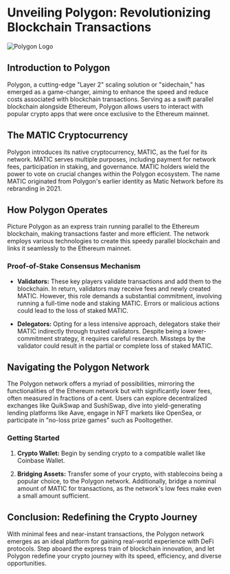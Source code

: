 # Unveiling Polygon: Revolutionizing Blockchain Transactions

![Polygon Logo](https://user-images.githubusercontent.com/95535448/210721120-bef7f540-d9f9-4352-9c1f-bde9abfb41fc.png)

## Introduction to Polygon

Polygon, a cutting-edge "Layer 2" scaling solution or "sidechain," has emerged as a game-changer, aiming to enhance the speed and reduce costs associated with blockchain transactions. Serving as a swift parallel blockchain alongside Ethereum, Polygon allows users to interact with popular crypto apps that were once exclusive to the Ethereum mainnet.

## The MATIC Cryptocurrency

Polygon introduces its native cryptocurrency, MATIC, as the fuel for its network. MATIC serves multiple purposes, including payment for network fees, participation in staking, and governance. MATIC holders wield the power to vote on crucial changes within the Polygon ecosystem. The name MATIC originated from Polygon's earlier identity as Matic Network before its rebranding in 2021.

## How Polygon Operates

Picture Polygon as an express train running parallel to the Ethereum blockchain, making transactions faster and more efficient. The network employs various technologies to create this speedy parallel blockchain and links it seamlessly to the Ethereum mainnet.

### Proof-of-Stake Consensus Mechanism

- **Validators:** These key players validate transactions and add them to the blockchain. In return, validators may receive fees and newly created MATIC. However, this role demands a substantial commitment, involving running a full-time node and staking MATIC. Errors or malicious actions could lead to the loss of staked MATIC.
  
- **Delegators:** Opting for a less intensive approach, delegators stake their MATIC indirectly through trusted validators. Despite being a lower-commitment strategy, it requires careful research. Missteps by the validator could result in the partial or complete loss of staked MATIC.

## Navigating the Polygon Network

The Polygon network offers a myriad of possibilities, mirroring the functionalities of the Ethereum network but with significantly lower fees, often measured in fractions of a cent. Users can explore decentralized exchanges like QuikSwap and SushiSwap, dive into yield-generating lending platforms like Aave, engage in NFT markets like OpenSea, or participate in "no-loss prize games" such as Pooltogether.

### Getting Started

1. **Crypto Wallet:** Begin by sending crypto to a compatible wallet like Coinbase Wallet.
  
2. **Bridging Assets:** Transfer some of your crypto, with stablecoins being a popular choice, to the Polygon network. Additionally, bridge a nominal amount of MATIC for transactions, as the network's low fees make even a small amount sufficient.

## Conclusion: Redefining the Crypto Journey

With minimal fees and near-instant transactions, the Polygon network emerges as an ideal platform for gaining real-world experience with DeFi protocols. Step aboard the express train of blockchain innovation, and let Polygon redefine your crypto journey with its speed, efficiency, and diverse opportunities.
